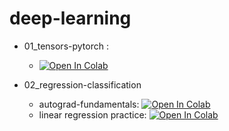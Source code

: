 # deep-learning

* 01_tensors-pytorch :
  * [![Open In Colab](https://colab.research.google.com/assets/colab-badge.svg)](https://colab.research.google.com/drive/1J-oorjPlewTNHjRZVh4imUyPMJyrc5sL?usp=sharing)

* 02_regression-classification
  * autograd-fundamentals: [![Open In Colab](https://colab.research.google.com/assets/colab-badge.svg)](https://colab.research.google.com/drive/1h7cjvoDROTi539kHEsrhPELLmXunpMBS?usp=sharing)
  * linear regression practice: [![Open In Colab](https://colab.research.google.com/assets/colab-badge.svg)](https://colab.research.google.com/drive/1SVPxBTD4nrRoIT9999JQ9PauerDaBB18?usp=sharing)